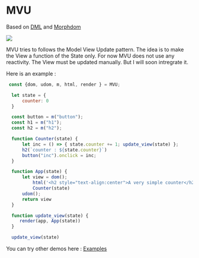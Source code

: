 # MVU

Based on [DML](https://github.com/efpage/DML) and [Morphdom](https://github.com/patrick-steele-idem/morphdom)

[![](https://data.jsdelivr.com/v1/package/gh/artydev/mvu/badge)](https://www.jsdelivr.com/package/gh/artydev/mvu)

MVU tries to follows the Model View Update pattern. The idea is to make the View a function of the State only.
For now MVU does not use any reactivity. 
The View must be updated manually. But I will soon intregrate it. 

Here is an example :

```js
 const {dom, udom, m, html, render } = MVU;

  let state = {
      counter: 0
  }

  const button = m("button");
  const h1 = m("h1");
  const h2 = m("h2");

  function Counter(state) {
      let inc = () => { state.counter += 1; update_view(state) };
      h2(`counter : ${state.counter}`)
      button("inc").onclick = inc;
  }

  function App(state) {
      let view = dom();
          html('<h2 style="text-align:center">A very simple counter</h2>')
          Counter(state)
      udom();
      return view
  }

  function update_view(state) {
     render(app, App(state))
  }

  update_view(state)
 ```
     
You can try other demos here : [Examples](https://github.com/artydev/mvu/wiki/MVU-in-practice)







